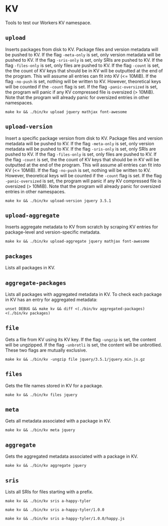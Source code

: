 # KV

Tools to test our Workers KV namespace.

## `upload`

Inserts packages from disk to KV. Package files and version metadata will be pushed to KV.
If the flag `-meta-only` is set, only version metadata will be pushed to KV.
If the flag `-sris-only` is set, only SRIs are pushed to KV.
If the flag `-files-only` is set, only files are pushed to KV.
If the flag `-count` is set, the the count of KV keys that should be in KV will be outputted at the end of the program. This will assume all entries can fit into KV (<= 10MiB).
If the flag `-no-push` is set, nothing will be written to KV. However, theoretical keys will be counted if the `-count` flag is set.
If the flag `-panic-oversized` is set, the program will panic if any KV compressed file is oversized (> 10MiB). Note that the program will already panic for oversized entries in other namespaces.

```
make kv && ./bin/kv upload jquery mathjax font-awesome
```

## `upload-version`

Insert a specific package version from disk to KV. Package files and version metadata will be pushed to KV.
If the flag `-meta-only` is set, only version metadata will be pushed to KV.
If the flag `-sris-only` is set, only SRIs are pushed to KV.
If the flag `-files-only` is set, only files are pushed to KV.
If the flag `-count` is set, the the count of KV keys that should be in KV will be outputted at the end of the program. This will assume all entries can fit into KV (<= 10MiB).
If the flag `-no-push` is set, nothing will be written to KV. However, theoretical keys will be counted if the `-count` flag is set.
If the flag `-panic-oversized` is set, the program will panic if any KV compressed file is oversized (> 10MiB). Note that the program will already panic for oversized entries in other namespaces.

```
make kv && ./bin/kv upload-version jquery 3.5.1
```

## `upload-aggregate`

Inserts aggregate metadata to KV from scratch by scraping KV entries for package-level and version-specific metadata.

```
make kv && ./bin/kv upload-aggregate jquery mathjax font-awesome
```

## `packages`

Lists all packages in KV.

## `aggregate-packages`

Lists all packages with aggregated metadata in KV. To check each package in KV has an entry for aggregated metadata:

```
unset DEBUG && make kv && diff <(./bin/kv aggregated-packages) <(./bin/kv packages)
```

## `file`

Gets a file from KV using its KV key.
If the flag `-ungzip` is set, the content will be ungzipped.
If the flag `-unbrotli` is set, the content will be unbrotlied.
These two flags are mutually exclusive.

```
make kv && ./bin/kv -ungzip file jquery/3.5.1/jquery.min.js.gz
```

## `files`

Gets the file names stored in KV for a package.

```
make kv && ./bin/kv files jquery
```

## `meta`

Gets all metadata associated with a package in KV.

```
make kv && ./bin/kv meta jquery
```

## `aggregate`

Gets the aggregated metadata associated with a package in KV.

```
make kv && ./bin/kv aggregate jquery
```

## `sris`

Lists all SRIs for files starting with a prefix.

```
make kv && ./bin/kv sris a-happy-tyler
```

```
make kv && ./bin/kv sris a-happy-tyler/1.0.0
```

```
make kv && ./bin/kv sris a-happy-tyler/1.0.0/happy.js
```
